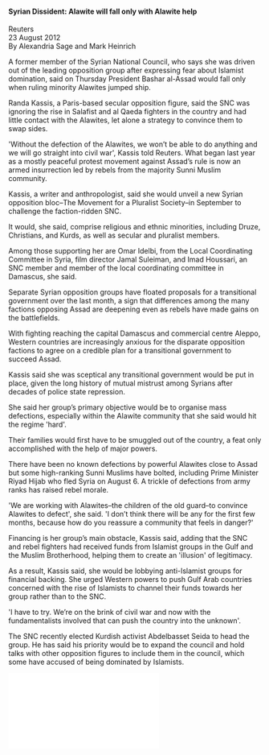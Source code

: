 <h4>Syrian Dissident: Alawite will fall only with Alawite help</h4>

Reuters  
23 August 2012  
By Alexandria Sage and Mark Heinrich

A former member of the Syrian National Council, who says she was driven out of the leading opposition group after expressing fear about Islamist domination, said on Thursday President Bashar al-Assad would fall only when ruling minority Alawites jumped ship.

Randa Kassis, a Paris-based secular opposition figure, said the SNC was ignoring the rise in Salafist and al Qaeda fighters in the country and had little contact with the Alawites, let alone a strategy to convince them to swap sides.

'Without the defection of the Alawites, we won’t be able to do anything and we will go straight into civil war', Kassis told Reuters. What began last year as a mostly peaceful protest movement against Assad’s rule is now an armed insurrection led by rebels from the majority Sunni Muslim community.

Kassis, a writer and anthropologist, said she would unveil a new Syrian opposition bloc–The Movement for a Pluralist Society–in September to challenge the faction-ridden SNC.

It would, she said, comprise religious and ethnic minorities, including Druze, Christians, and Kurds, as well as secular and pluralist members.

Among those supporting her are Omar Idelbi, from the Local Coordinating Committee in Syria, film director Jamal Suleiman, and Imad Houssari, an SNC member and member of the local coordinating committee in Damascus, she said.

Separate Syrian opposition groups have floated proposals for a transitional government over the last month, a sign that differences among the many factions opposing Assad are deepening even as rebels have made gains on the battlefields.

With fighting reaching the capital Damascus and commercial centre Aleppo, Western countries are increasingly anxious for the disparate opposition factions to agree on a credible plan for a transitional government to succeed Assad.

Kassis said she was sceptical any transitional government would be put in place, given the long history of mutual mistrust among Syrians after decades of police state repression.

She said her group’s primary objective would be to organise mass defections, especially within the Alawite community that she said would hit the regime 'hard'.

Their families would first have to be smuggled out of the country, a feat only accomplished with the help of major powers.

There have been no known defections by powerful Alawites close to Assad but some high-ranking Sunni Muslims have bolted, including Prime Minister Riyad Hijab who fled Syria on August 6. A trickle of defections from army ranks has raised rebel morale.

'We are working with Alawites–the children of the old guard–to convince Alawites to defect', she said. 'I don’t think there will be any for the first few months, because how do you reassure a community that feels in danger?'

Financing is her group’s main obstacle, Kassis said, adding that the SNC and rebel fighters had received funds from Islamist groups in the Gulf and the Muslim Brotherhood, helping them to create an 'illusion' of legitimacy.

As a result, Kassis said, she would be lobbying anti-Islamist groups for financial backing. She urged Western powers to push Gulf Arab countries concerned with the rise of Islamists to channel their funds towards her group rather than to the SNC.

'I have to try. We’re on the brink of civil war and now with the fundamentalists involved that can push the country into the unknown'.

The SNC recently elected Kurdish activist Abdelbasset Seida to head the group. He has said his priority would be to expand the council and hold talks with other opposition figures to include them in the council, which some have accused of being dominated by Islamists.

![](97-Reuters.pdf)
<p></p>
